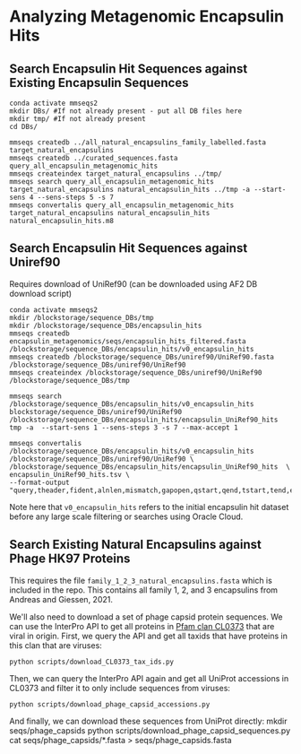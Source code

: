 # Analyzing Metagenomic Encapsulin Hits

## Search Encapsulin Hit Sequences against Existing Encapsulin Sequences

    conda activate mmseqs2
    mkdir DBs/ #If not already present - put all DB files here
    mkdir tmp/ #If not already present
    cd DBs/

    mmseqs createdb ../all_natural_encapsulins_family_labelled.fasta target_natural_encapsulins
    mmseqs createdb ../curated_sequences.fasta query_all_encapsulin_metagenomic_hits
    mmseqs createindex target_natural_encapsulins ../tmp/
    mmseqs search query_all_encapsulin_metagenomic_hits target_natural_encapsulins natural_encapsulin_hits ../tmp -a --start-sens 4 --sens-steps 5 -s 7
    mmseqs convertalis query_all_encapsulin_metagenomic_hits target_natural_encapsulins natural_encapsulin_hits natural_encapsulin_hits.m8

## Search Encapsulin Hit Sequences against Uniref90

Requires download of UniRef90 (can be downloaded using AF2 DB download script)

    conda activate mmseqs2
    mkdir /blockstorage/sequence_DBs/tmp
    mkdir /blockstorage/sequence_DBs/encapsulin_hits
    mmseqs createdb encapsulin_metagenomics/seqs/encapsulin_hits_filtered.fasta /blockstorage/sequence_DBs/encapsulin_hits/v0_encapsulin_hits
    mmseqs createdb /blockstorage/sequence_DBs/uniref90/UniRef90.fasta /blockstorage/sequence_DBs/uniref90/UniRef90
    mmseqs createindex /blockstorage/sequence_DBs/uniref90/UniRef90 /blockstorage/sequence_DBs/tmp

    mmseqs search /blockstorage/sequence_DBs/encapsulin_hits/v0_encapsulin_hits blockstorage/sequence_DBs/uniref90/UniRef90 /blockstorage/sequence_DBs/encapsulin_hits/encapsulin_UniRef90_hits tmp -a  --start-sens 1 --sens-steps 3 -s 7 --max-accept 1 

    mmseqs convertalis /blockstorage/sequence_DBs/encapsulin_hits/v0_encapsulin_hits /blockstorage/sequence_DBs/uniref90/UniRef90 \
    /blockstorage/sequence_DBs/encapsulin_hits/encapsulin_UniRef90_hits  \
    encapsulin_UniRef90_hits.tsv \
    --format-output "query,theader,fident,alnlen,mismatch,gapopen,qstart,qend,tstart,tend,evalue,bits"

Note here that `v0_encapsulin_hits` refers to the initial encapsulin hit dataset before any large scale filtering or searches using Oracle Cloud.

## Search Existing Natural Encapsulins against Phage HK97 Proteins

This requires the file `family_1_2_3_natural_encapsulins.fasta` which is included in the repo. This contains all family 1, 2, and 3 encapsulins from Andreas and Giessen, 2021.

We'll also need to download a set of phage capsid protein sequences. We can use the InterPro API to get all proteins in [Pfam clan CL0373](http://www.ebi.ac.uk/interpro/set/pfam/CL0373/entry/pfam/#table) that are viral in origin. First, we query the API and get all taxids that have proteins in this clan that are viruses:

    python scripts/download_CL0373_tax_ids.py

Then, we can query the InterPro API again and get all UniProt accessions in CL0373 and filter it to only include sequences from viruses:

    python scripts/download_phage_capsid_accessions.py

And finally, we can download these sequences from UniProt directly:
    mkdir seqs/phage_capsids
    python scripts/download_phage_capsid_sequences.py
    cat seqs/phage_capsids/*.fasta > seqs/phage_capsids.fasta